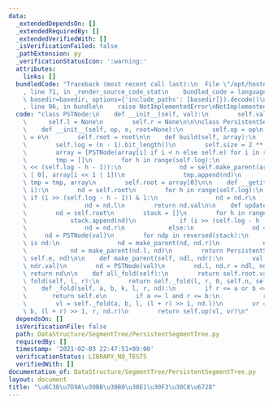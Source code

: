 ```yaml
---
data:
  _extendedDependsOn: []
  _extendedRequiredBy: []
  _extendedVerifiedWith: []
  _isVerificationFailed: false
  _pathExtension: py
  _verificationStatusIcon: ':warning:'
  attributes:
    links: []
  bundledCode: "Traceback (most recent call last):\n  File \"/opt/hostedtoolcache/Python/3.9.1/x64/lib/python3.9/site-packages/onlinejudge_verify/documentation/build.py\"\
    , line 71, in _render_source_code_stat\n    bundled_code = language.bundle(stat.path,\
    \ basedir=basedir, options={'include_paths': [basedir]}).decode()\n  File \"/opt/hostedtoolcache/Python/3.9.1/x64/lib/python3.9/site-packages/onlinejudge_verify/languages/python.py\"\
    , line 96, in bundle\n    raise NotImplementedError\nNotImplementedError\n"
  code: "class PSTNode:\n    def __init__(self, val):\n        self.val = val\n  \
    \      self.l = None\n        self.r = None\n\n\nclass PersistentSegmentTree:\n\
    \    def __init__(self, op, e, root=None):\n        self.op = op\n        self.e\
    \ = e\n        self.root = root\n\n    def build(self, array):\n        n = len(array)\n\
    \        self.log = (n - 1).bit_length()\n        self.size = 2 ** self.log\n\
    \        array = [PSTNode(array[i] if i < n else self.e) for i in range(self.size)]\n\
    \        tmp = []\n        for h in range(self.log):\n            for i in range(1\
    \ << (self.log - h - 1)):\n                nd = self.make_parent(array[i << 1\
    \ | 0], array[i << 1 | 1])\n                tmp.append(nd)\n            array,\
    \ tmp = tmp, array\n        self.root = array[0]\n\n    def __getitem__(self,\
    \ i):\n        nd = self.root\n        for h in range(self.log):\n           \
    \ if (i >> (self.log - h - 1)) & 1:\n                nd = nd.r\n            else:\n\
    \                nd = nd.l\n        return nd.val\n\n    def update(self, i, val):\n\
    \        nd = self.root\n        stack = []\n        for h in range(self.log):\n\
    \            stack.append(nd)\n            if (i >> (self.log - h - 1)) & 1:\n\
    \                nd = nd.r\n            else:\n                nd = nd.l\n   \
    \     nd = PSTNode(val)\n        for ndp in reversed(stack):\n            if ndp.l\
    \ is nd:\n                nd = make_parent(nd, nd.r)\n            else:\n    \
    \            nd = make_parent(nd.l, nd)\n        return PersistentSegmentTree(self.op,\
    \ self.e, nd)\n\n    def make_parent(self, ndl, ndr):\n        val = self.op(ndl.val,\
    \ ndr.val)\n        nd = PSTNode(val)\n        nd.l, nd.r = ndl, ndr\n       \
    \ return nd\n\n    def all_fold(self):\n        return self.root.val\n\n    def\
    \ fold(self, l, r):\n        return self._fold(l, r, 0, self.n, self.root)\n\n\
    \    def _fold(self, a, b, k, l, r, nd):\n        if r <= a or b <= l:\n     \
    \       return self.e\n        if a <= l and r <= b:\n            return self.nd.val\n\
    \        vl = self._fold(a, b, l, (l + r) >> 1, nd.l)\n        vr = self._fold(a,\
    \ b, (l + r) >> 1, r, nd.r)\n        return self.op(vl, vr)\n"
  dependsOn: []
  isVerificationFile: false
  path: DataStructure/SegmentTree/PersistentSegmentTree.py
  requiredBy: []
  timestamp: '2021-02-03 22:47:51+09:00'
  verificationStatus: LIBRARY_NO_TESTS
  verifiedWith: []
documentation_of: DataStructure/SegmentTree/PersistentSegmentTree.py
layout: document
title: "\u6C38\u7D9A\u30BB\u30B0\u30E1\u30F3\u30C8\u6728"
---
```

